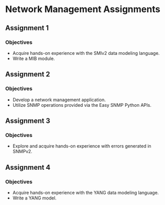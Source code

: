 # Network Management Assignments

## Assignment 1

### Objectives
- Acquire hands-on experience with the SMIv2 data modeling language.
- Write a MIB module.

## Assignment 2

### Objectives
- Develop a network management application.
- Utilize SNMP operations provided via the Easy SNMP Python APIs.

## Assignment 3

### Objectives
- Explore and acquire hands-on experience with errors generated in SNMPv2.

## Assignment 4

### Objectives
- Acquire hands-on experience with the YANG data modeling language.
- Write a YANG model.
